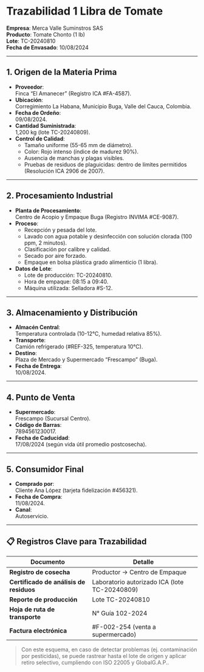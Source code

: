 # Trazabilidad 1 Libra de Tomate  

**Empresa**: Merca Valle Suminstros SAS  
**Producto**: Tomate Chonto (1 lb)  
**Lote**: TC-20240810  
**Fecha de Envasado**: 10/08/2024  

---

## 1. Origen de la Materia Prima  
- **Proveedor**:  
  Finca “El Amanecer” (Registro ICA #FA-4587).  
- **Ubicación**:  
  Corregimiento La Habana, Municipio Buga, Valle del Cauca, Colombia. 
- **Fecha de Ordeño**:  
  09/08/2024.  
- **Cantidad Suministrada**:  
 1,200 kg (lote TC-20240809).
- **Control de Calidad**:  
  - Tamaño uniforme (55-65 mm de diámetro).  
  - Color: Rojo intenso (índice de madurez 90%).
  - Ausencia de manchas y plagas visibles.
  - Pruebas de residuos de plaguicidas: dentro de límites permitidos (Resolución ICA 2906 de 2007). 

---

## 2. Procesamiento Industrial  
- **Planta de Procesamiento**:  
  Centro de Acopio y Empaque Buga (Registro INVIMA #CE-9087).  
- **Proceso**:  
  - Recepción y pesada del lote. 
  - Lavado con agua potable y desinfección con solución clorada (100 ppm, 2 minutos). 
  - Clasificación por calibre y calidad.  
  - Secado por aire forzado.
  - Empaque en bolsa plástica grado alimenticio (1 libra).  
- **Datos de Lote**:  
  - Lote de producción: TC-20240810. 
  - Hora de empaque: 08:15 a 09:40. 
  - Máquina utilizada: Selladora #S-12.  

---

## 3. Almacenamiento y Distribución  
- **Almacén Central**:  
  Temperatura controlada (10-12°C, humedad relativa 85%).  
- **Transporte**:  
  Camión refrigerado (#REF-325, temperatura 10°C).  
- **Destino**:  
  Plaza de Mercado y Supermercado “Frescampo” (Buga). 
- **Fecha de Entrega**:  
  10/08/2024.  

---

## 4. Punto de Venta  
- **Supermercado**:  
  Frescampo (Sucursal Centro).  
- **Código de Barras**:  
  7894561230017.  
- **Fecha de Caducidad**:  
  17/08/2024 (según vida útil promedio postcosecha).  

---

## 5. Consumidor Final  
- **Comprado por**:  
  Cliente Ana López (tarjeta fidelización #456321).  
- **Fecha de Compra**:  
  11/08/2024.
- **Canal**:  
  Autoservicio.  

---

## 📋 Registros Clave para Trazabilidad  
| Documento | Detalle |  
|-----------|---------|  
| **Registro de cosecha** | 	Productor → Centro de Empaque |  
| **Certificado de análisis de residuos** | Laboratorio autorizado ICA (lote TC-20240809) |  
| **Reporte de producción** | Lote TC-20240810 |  
| **Hoja de ruta de transporte** | N° Guía 102-2024 |  
| **Factura electrónica** | #F-002-254 (venta a supermercado) |  

> Con este esquema, en caso de detectar problemas (ej. contaminación por pesticidas), se puede rastrear hasta el lote de origen y aplicar retiro selectivo, cumpliendo con ISO 22005 y GlobalG.A.P..  
